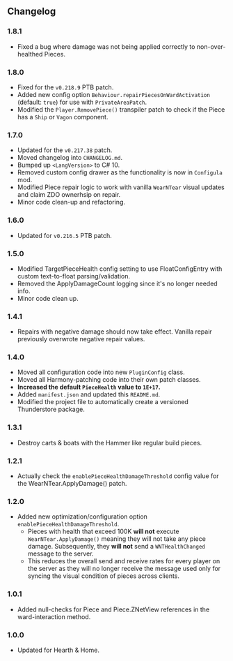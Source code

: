 ## Changelog

### 1.8.1

  * Fixed a bug where damage was not being applied correctly to non-over-healthed Pieces.

### 1.8.0

  * Fixed for the `v0.218.9` PTB patch.
  * Added new config option `Behaviour.repairPiecesOnWardActivation` (default: `true`) for use with `PrivateAreaPatch`.
  * Modified the `Player.RemovePiece()` transpiler patch to check if the Piece has a `Ship` or `Vagon` component.

### 1.7.0

  * Updated for the `v0.217.38` patch.
  * Moved changelog into `CHANGELOG.md`.
  * Bumped up `<LangVersion>` to C# 10.
  * Removed custom config drawer as the functionality is now in `Configula` mod.
  * Modified Piece repair logic to work with vanilla `WearNTear` visual updates and claim ZDO ownerhsip on repair.
  * Minor code clean-up and refactoring.

### 1.6.0

  * Updated for `v0.216.5` PTB patch.

### 1.5.0

  * Modified TargetPieceHealth config setting to use FloatConfigEntry with custom text-to-float parsing/validation.
  * Removed the ApplyDamageCount logging since it's no longer needed info.
  * Minor code clean up.

### 1.4.1

  * Repairs with negative damage should now take effect. Vanilla repair previously overwrote negative repair values.

### 1.4.0

  * Moved all configuration code into new `PluginConfig` class.
  * Moved all Harmony-patching code into their own patch classes.
  * **Increased the default `PieceHealth` value to `1E+17`.**
  * Added `manifest.json` and updated this `README.md`.
  * Modified the project file to automatically create a versioned Thunderstore package.

### 1.3.1

  * Destroy carts & boats with the Hammer like regular build pieces.

### 1.2.1

  * Actually check the `enablePieceHealthDamageThreshold` config value for the WearNTear.ApplyDamage() patch.

### 1.2.0

  * Added new optimization/configuration option `enablePieceHealthDamageThreshold`.
    * Pieces with health that exceed 100K **will not** execute `WearNTear.ApplyDamage()` meaning they will not
      take any piece damage. Subsequently, they **will not** send a `WNTHealthChanged` message to the server.
    * This reduces the overall send and receive rates for every player on the server as they will no longer receive
      the message used only for syncing the visual condition of pieces across clients.

### 1.0.1

  * Added null-checks for Piece and Piece.ZNetView references in the ward-interaction method.

### 1.0.0

  * Updated for Hearth & Home.